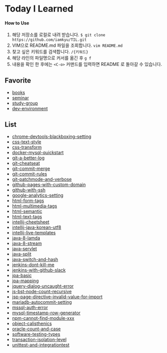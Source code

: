 # Today I Learned
#### How to Use

1. 해당 저장소를 로컬로 내려 받습니다. `$ git clone https://github.com/iamkyu/TIL.git`
2. VIM으로 README.md 파일을 조회합니다. `vim README.md`
3. 찾고 싶은 키워드를 검색합니다. `/{키워드}`
4. 해당 라인의 파일명으로 커서를 옮긴 후 `g f`
5. 내용을 확인 한 후에는 `<C-o>` 커맨드를 입력하면 README 로 돌아갈 수 있습니다.



## Favorite
- [books](books/books.md)
- [seminar](seminar/seminar.md)
- [study-group](study-group/sutdy-group.md)
- [dev-environment](dev-environment/dev-environment.md)

## List
- [chrome-devtools-blackboxing-setting](chrome-devtools-blackboxing-setting/chrome-devtools-blackboxing-setting.md)
- [css-text-style](css-text-style/css-text-style.md)
- [css-transform](css-transform/css-transform.md)
- [docker-mysql-quickstart](docker-mysql-quickstart/docker-mysql-quickstart.md)
- [git-a-better-log](git-a-better-log/git-a-better-log.md)
- [git-cheatseat](git-cheatseat/git-cheatseat.md)
- [git-commit-merge](git-commit-merge/git-commit-merge.md)
- [git-commit-rules](git-commit-rules/git-commit-rules.md)
- [git-patchmode-and-verbose](git-patchmode-and-verbose/git-patchmode-and-verbose.md)
- [github-pages-with-custom-domain](github-pages-with-custom-domain/github-pages-with-custom-domain.md)
- [github-with-ssh](github-with-ssh/github-with-ssh.md)
- [google-analytics-setting](google-analytics-setting/google-analytics-setting.md)
- [html-form-tags](html-form-tags/html-form-tags.md)
- [html-multimedia-tags](html-multimedia-tags/html-multimedia-tags.md)
- [html-semantic](html-semantic/html-semantic.md)
- [html-text-tags](html-text-tags/html-text-tags.md)
- [intellij-cheetsheet](intellij-cheetsheet/intellij-cheetsheet.md)
- [intellij-java-korean-utf8](intellij-java-korean-utf8/intellij-java-korean-utf8.md)
- [intellij-live-templates](intellij-live-templates/intellij-live-templates.md)
- [java-8-lamda](java-8-lamda/java-8-lamda.md)
- [java-8-stream](java-8-stream/java-8-stream.md)
- [java-servlet](java-servlet/java-servlet.md)
- [java-split](java-split/java-split.md)
- [java-switch-and-hash](java-switch-and-hash/java-switch-and-hash.md)
- [jenkins-dont-kill-me](jenkins-dont-kill-me/jenkins-dont-kill-me.md)
- [jenkins-with-github-slack](jenkins-with-github-slack/jenkins-with-github-slack.md)
- [jpa-basic](jpa-basic/jpa-basic.md)
- [jpa-mapping](jpa-mapping/jpa-mapping.md)
- [jquery-dialog-uncaught-error](jquery-dialog-uncaught-error/jquery-dialog-uncaught-error.md)
- [js-bst-node-count-recursive](js-bst-node-count-recursive/js-bst-node-count-recursive.md)
- [jsp-page-directive-invalid-value-for-import](jsp-page-directive-invalid-value-for-import/jsp-page-directive-invalid-value-for-import.md)
- [mariadb-autocommit-setting](mariadb-autocommit-setting/mariadb-autocommit-setting.md)
- [mssql-auth-error](mssql-auth-error/mssql-auth-error.md)
- [mysql-timestamp-row-generator](mysql-timestamp-row-generator/mysql-timestamp-row-generator.md)
- [npm-cannot-find-module-xxx](npm-cannot-find-module-xxx/npm-cannot-find-module-xxx.md)
- [object-calisthenics](object-calisthenics/object-calisthenics.md)
- [oracle-count-and-case](oracle-count-and-case/oracle-count-and-case.md)
- [software-testing-types](software-testing-types/software-testing-types.md)
- [transaction-isolation-level](transaction-isolation-level/transaction-isolation-level.md)
- [unittest-and-integrationtest](unittest-and-integrationtest/unittest-and-integrationtest.md)
